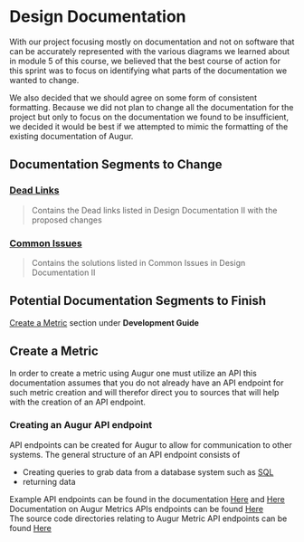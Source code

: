 # Design Documentation

With our project focusing mostly on documentation and not on software that can be accurately represented with the various diagrams we learned about in module 5 of this course, we believed that the best course of action for this sprint was to focus on identifying what parts of the documentation we wanted to change.

We also decided that we should agree on some form of consistent formatting. Because we did not plan to change all the documentation for the project but only to focus on the documentation we found to be insufficient, we decided it would be best if we attempted to mimic the formatting of the existing documentation of Augur.

## Documentation Segments to Change
### [Dead Links](https://github.com/NToepke/Group-4-Fork/blob/sprint3/Sprint%20Three%20Documents/PossibleDeadlinkEndpoints.md)
> Contains the Dead links listed in Design Documentation II with the proposed changes
### [Common Issues](https://github.com/NToepke/Group-4-Fork/blob/sprint3/Sprint%20Three%20Documents/CommonIssues.md)
> Contains the solutions listed in Common Issues in Design Documentation II
## Potential Documentation Segments to Finish
[Create a Metric](https://oss-augur.readthedocs.io/en/main/development-guide/create-a-metric/toc.html) section under **Development Guide**  

## Create a Metric

In order to create a metric using Augur one must utilize an API this documentation assumes that you do not already have an API endpoint for such metric creation and will therefor direct you to sources that will help with the creation of an API endpoint.

### Creating an Augur API endpoint
API endpoints can be created for Augur to allow for communication to other systems.
The general structure of an API endpoint consists of 
- Creating queries to grab data from a database system such as [SQL](https://www.w3schools.com/sql/sql_syntax.asp)
- returning data

Example API endpoints can be found in the documentation [Here](https://oss-augur.readthedocs.io/en/main/development-guide/create-a-metric/metrics-steps.html#example-query-to-get-us-started-on-a-labor-effort-and-cost-endpoint) and [Here](https://oss-augur.readthedocs.io/en/main/development-guide/create-a-metric/metrics-steps.html)  
Documentation on Augur Metrics APIs endpoints can be found [Here](https://oss-augur.readthedocs.io/en/main/development-guide/create-a-metric/api-development.html)  
The source code directories relating to Augur Metric API endpoints can be found [Here](https://github.com/chaoss/augur/tree/main/augur/metrics)
